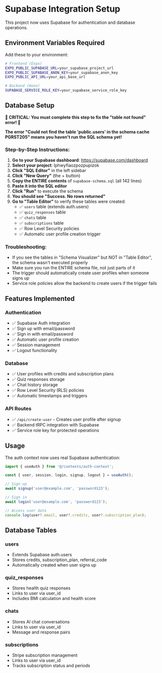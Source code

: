 # Supabase Integration Setup

This project now uses Supabase for authentication and database operations.

## Environment Variables Required

Add these to your environment:

```bash
# Frontend (Expo)
EXPO_PUBLIC_SUPABASE_URL=your_supabase_project_url
EXPO_PUBLIC_SUPABASE_ANON_KEY=your_supabase_anon_key
EXPO_PUBLIC_API_URL=your_api_base_url

# Backend (Hono)
SUPABASE_SERVICE_ROLE_KEY=your_supabase_service_role_key
```

## Database Setup

**🚨 CRITICAL: You must complete this step to fix the "table not found" error! 🚨**

**The error "Could not find the table 'public.users' in the schema cache PGRST205" means you haven't run the SQL schema yet!**

### Step-by-Step Instructions:

1. **Go to your Supabase dashboard**: https://supabase.com/dashboard
2. **Select your project**: lphwyfiaozpozpupizok
3. **Click "SQL Editor"** in the left sidebar
4. **Click "New Query"** (the + button)
5. **Copy the ENTIRE contents** of `supabase-schema.sql` (all 142 lines)
6. **Paste it into the SQL editor**
7. **Click "Run"** to execute the schema
8. **You should see "Success. No rows returned"**
9. **Go to "Table Editor"** to verify these tables were created:
   - ✅ `users` table (extends auth.users)
   - ✅ `quiz_responses` table
   - ✅ `chats` table  
   - ✅ `subscriptions` table
   - ✅ Row Level Security policies
   - ✅ Automatic user profile creation trigger

### Troubleshooting:
- If you see the tables in "Schema Visualizer" but NOT in "Table Editor", the schema wasn't executed properly
- Make sure you run the ENTIRE schema file, not just parts of it
- The trigger should automatically create user profiles when someone signs up
- Service role policies allow the backend to create users if the trigger fails

## Features Implemented

### Authentication
- ✅ Supabase Auth integration
- ✅ Sign up with email/password
- ✅ Sign in with email/password
- ✅ Automatic user profile creation
- ✅ Session management
- ✅ Logout functionality

### Database
- ✅ User profiles with credits and subscription plans
- ✅ Quiz responses storage
- ✅ Chat history storage
- ✅ Row Level Security (RLS) policies
- ✅ Automatic timestamps and triggers

### API Routes
- ✅ `/api/create-user` - Creates user profile after signup
- ✅ Backend tRPC integration with Supabase
- ✅ Service role key for protected operations

## Usage

The auth context now uses real Supabase authentication:

```typescript
import { useAuth } from '@/contexts/auth-context';

const { user, session, login, signup, logout } = useAuth();

// Sign up
await signup('user@example.com', 'password123');

// Sign in  
await login('user@example.com', 'password123');

// Access user data
console.log(user?.email, user?.credits, user?.subscription_plan);
```

## Database Tables

### users
- Extends Supabase auth.users
- Stores credits, subscription_plan, referral_code
- Automatically created when user signs up

### quiz_responses
- Stores health quiz responses
- Links to user via user_id
- Includes BMI calculation and health score

### chats
- Stores AI chat conversations
- Links to user via user_id
- Message and response pairs

### subscriptions
- Stripe subscription management
- Links to user via user_id
- Tracks subscription status and periods